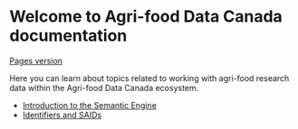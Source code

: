 # Welcome to Agri-food Data Canada documentation
[Pages version](https://carlyh-micb.github.io/ADC-documentation/)

Here you can learn about topics related to working with agri-food research data within the Agri-food Data Canada ecosystem.

* [Introduction to the Semantic Engine](semantic_engine.md)
* [Identifiers and SAIDs](identifiers_and_saids.md)
